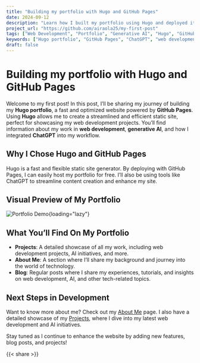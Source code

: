 ```yaml
---
title: "Building my portfolio with Hugo and GitHub Pages"
date: 2024-09-12
description: "Learn how I built my portfolio using Hugo and deployed it with GitHub Pages, with the assistance of ChatGPT."
project_url: "https://github.com/airaola25/my-first-post"
tags: ["Web Development", "Portfolio", "Generative AI", "Hugo", "GitHub Pages", "ChatGPT"]
keywords: ["Hugo portfolio", "GitHub Pages", "ChatGPT", "web development portfolio"]
draft: false
---
```


# Building my portfolio with Hugo and GitHub Pages

Welcome to my first post! In this post, I’ll be sharing my journey of building my **Hugo portfolio**, a fast and optimized website powered by **GitHub Pages**. Using **Hugo** allows me to create a streamlined and efficient static site, perfect for showcasing my web development projects. You’ll find information about my work in **web development**, **generative AI**, and how I integrated **ChatGPT** into my workflow.

## Why I Chose Hugo and GitHub Pages

Hugo is a fast and flexible static site generator. By deploying with GitHub Pages, I can easily host my portfolio for free. I’ll also be using tools like ChatGPT to streamline content creation and enhance my site.

## Visual Preview of My Portfolio

![Portfolio Demo](https://alexiraola.dev/images/posts/portfolio-demo.jpg "A screenshot of my Hugo portfolio, deployed on GitHub Pages"){loading="lazy"}

## What You’ll Find On My Portfolio

- **Projects**: A detailed showcase of all my work, including web development projects, AI initiatives, and more.
- **About Me**: A section where I’ll share my background and journey into the world of technology.
- **Blog**: Regular posts where I share my experiences, tutorials, and insights on web development, AI, and other tech-related topics.

## Next Steps in Development

Want to know more about me? Check out my [About Me](/about/) page. I also have a detailed showcase of my [Projects](/projects/), where I dive into my latest web development and AI initiatives.

Stay tuned as I continue to enhance the website by adding new features, blog posts, and projects!

{{< share >}}
